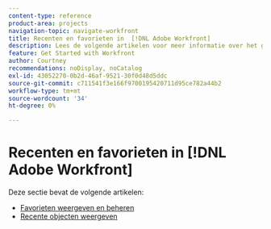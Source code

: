 ```yaml
---
content-type: reference
product-area: projects
navigation-topic: navigate-workfront
title: Recenten en favorieten in  [!DNL Adobe Workfront]
description: Lees de volgende artikelen voor meer informatie over het gebruik van favorieten en verlopen in Workfront.
feature: Get Started with Workfront
author: Courtney
recommendations: noDisplay, noCatalog
exl-id: 43052270-0b2d-46af-9521-30f0d48d5ddc
source-git-commit: c711541f3e166f9700195420711d95ce782a44b2
workflow-type: tm+mt
source-wordcount: '34'
ht-degree: 0%

---
```


# Recenten en favorieten in [!DNL Adobe Workfront]

Deze sectie bevat de volgende artikelen:

* [Favorieten weergeven en beheren](../../../workfront-basics/navigate-workfront/recent-and-favorites/view-and-manage-favorites.md)
* [Recente objecten weergeven](../../../workfront-basics/navigate-workfront/recent-and-favorites/view-recent-items.md)

